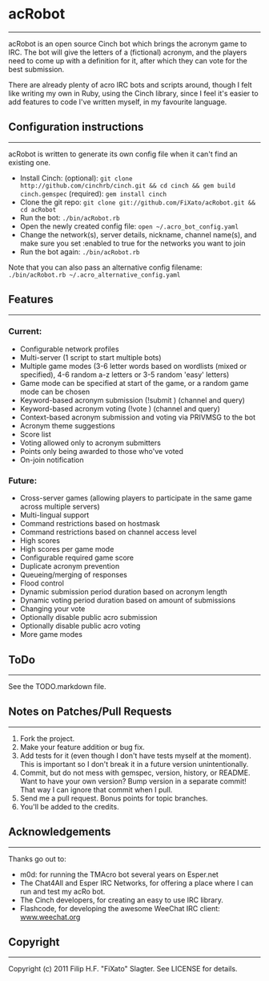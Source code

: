 # acRobot
******************************************************************************

acRobot is an open source Cinch bot which brings the acronym game to IRC.
The bot will give the letters of a (fictional) acronym, and the players need
to come up with a definition for it, after which they can vote for the best 
submission.

There are already plenty of acro IRC bots and scripts around, though I felt
like writing my own in Ruby, using the Cinch library, since I feel it's easier
to add features to code I've written myself, in my favourite language.

## Configuration instructions
******************************************************************************

acRobot is written to generate its own config file when it can't find an
existing one.

* Install Cinch:
	(optional): `git clone http://github.com/cinchrb/cinch.git && cd cinch && gem build cinch.gemspec`
  (required): `gem install cinch`
* Clone the git repo:
  `git clone git://github.com/FiXato/acRobot.git && cd acRobot`
* Run the bot:
  `./bin/acRobot.rb`
* Open the newly created config file:
  `open ~/.acro_bot_config.yaml`
* Change the network(s), server details, nickname, channel name(s), and make sure you set :enabled to true 
  for the networks you want to join
* Run the bot again:
  `./bin/acRobot.rb`

Note that you can also pass an alternative config filename:
  `./bin/acRobot.rb ~/.acro_alternative_config.yaml`

## Features
******************************************************************************

### Current:

* Configurable network profiles
* Multi-server (1 script to start multiple bots)
* Multiple game modes (3-6 letter words based on wordlists (mixed or specified), 4-6 random a-z 
  letters or 3-5 random 'easy' letters)
* Game mode can be specified at start of the game, or a random game mode can 
  be chosen
* Keyword-based acronym submission (!submit <acro here>) (channel and query)
* Keyword-based acronym voting (!vote <acronumber>) (channel and query)
* Context-based acronym submission and voting via PRIVMSG to the bot
* Acronym theme suggestions
* Score list
* Voting allowed only to acronym submitters
* Points only being awarded to those who've voted
* On-join notification

### Future:

* Cross-server games (allowing players to participate in the same game across multiple servers)
* Multi-lingual support
* Command restrictions based on hostmask
* Command restrictions based on channel access level
* High scores
* High scores per game mode
* Configurable required game score
* Duplicate acronym prevention
* Queueing/merging of responses
* Flood control
* Dynamic submission period duration based on acronym length
* Dynamic voting period duration based on amount of submissions
* Changing your vote
* Optionally disable public acro submission
* Optionally disable public acro voting
* More game modes

## ToDo
******************************************************************************

See the TODO.markdown file.

## Notes on Patches/Pull Requests
******************************************************************************

1. Fork the project.
2. Make your feature addition or bug fix.
3. Add tests for it (even though I don't have tests myself at the moment). 
  This is important so I don't break it in a future version unintentionally.
4. Commit, but do not mess with gemspec, version, history, or README.
  Want to have your own version? Bump version in a separate commit!
  That way I can ignore that commit when I pull.
5. Send me a pull request. Bonus points for topic branches.
6. You'll be added to the credits.

## Acknowledgements
******************************************************************************

Thanks go out to:

* m0d: for running the TMAcro bot several years on Esper.net
* The Chat4All and Esper IRC Networks, for offering a place where I can run 
  and test my acRo bot.
* The Cinch developers, for creating an easy to use IRC library.
* Flashcode, for developing the awesome WeeChat IRC client: www.weechat.org

## Copyright
******************************************************************************

Copyright (c) 2011 Filip H.F. "FiXato" Slagter. See LICENSE for details.